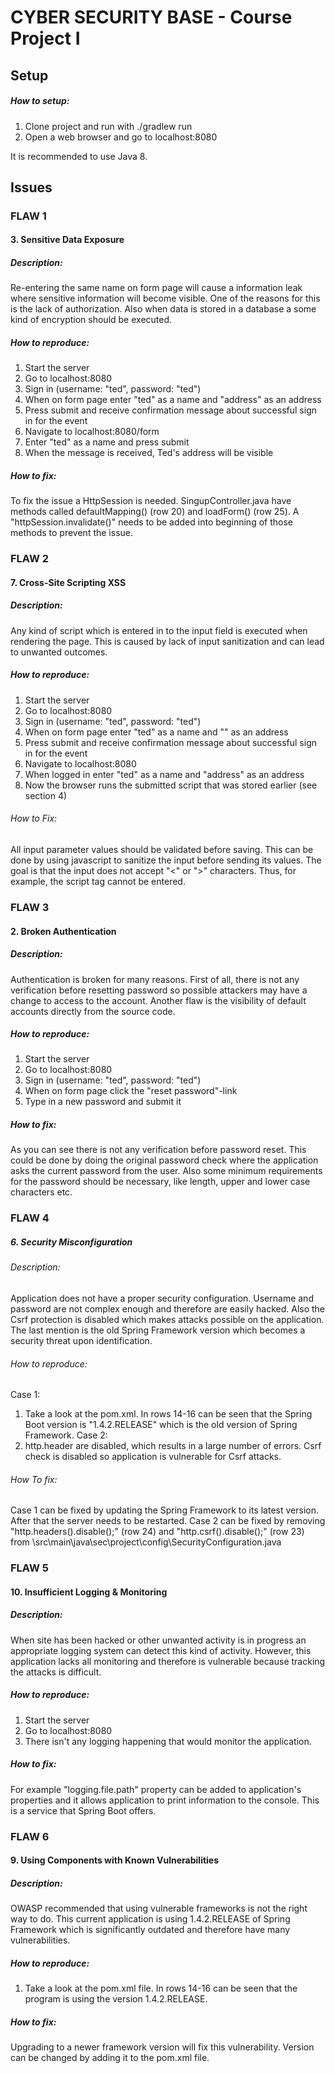 # CYBER SECURITY BASE - Course Project I

## Setup

##### How to setup:
1. Clone project and run with ./gradlew run
2. Open a web browser and go to localhost:8080

It is recommended to use Java 8.

## Issues

### FLAW 1

#### 3. Sensitive Data Exposure

##### Description:
Re-entering the same name on form page will cause a information leak where sensitive information will become visible. One of the reasons for this is the lack of authorization. Also when data is stored in a database a some kind of encryption should be executed.

##### How to reproduce:
1. Start the server
2. Go to localhost:8080
3. Sign in (username: "ted", password: "ted")
4. When on form page enter "ted" as a name and "address" as an address
5. Press submit and receive confirmation message about successful sign in for the event
6. Navigate to localhost:8080/form
7. Enter "ted" as a name and press submit
8. When the message is received, Ted's address will be visible

##### How to fix:
To fix the issue a HttpSession is needed. SingupController.java have methods called defaultMapping() (row 20) and loadForm() (row 25). A "httpSession.invalidate()" needs to be added into beginning of those methods to prevent the issue.


### FLAW 2

#### 7. Cross-Site Scripting XSS

##### Description:
Any kind of script which is entered in to the input field is executed when rendering the page. This is caused by lack of input sanitization and can lead to unwanted outcomes.

##### How to reproduce:
1. Start the server
2. Go to localhost:8080
3. Sign in (username: "ted", password: "ted")
4. When on form page enter "ted" as a name and "<script>alert('This is XSS!')</script>" as an address
5. Press submit and receive confirmation message about successful sign in for the event
6. Navigate to localhost:8080
7. When logged in enter "ted" as a name and "address" as an address
8. Now the browser runs the submitted script that was stored earlier (see section 4)

###### How to Fix:
All input parameter values should be validated before saving. This can be done by using javascript to sanitize the input before sending its values. The goal is that the input does not accept "<" or ">" characters. Thus, for example, the script tag cannot be entered.


### FLAW 3

#### 2. Broken Authentication

##### Description:
Authentication is broken for many reasons. First of all, there is not any verification before resetting password so possible attackers may have a change to access to the account. Another flaw is the visibility of default accounts directly from the source code.

##### How to reproduce:
1. Start the server
2. Go to localhost:8080
3. Sign in (username: "ted", password: "ted")
4. When on form page click the "reset password"-link
5. Type in a new password and submit it

##### How to fix:
As you can see there is not any verification before password reset. This could be done by doing the original password check where the application asks the current password from
the user. Also some minimum requirements for the password should be necessary, like length, upper and lower case characters etc.


### FLAW 4

##### 6. Security Misconfiguration

###### Description:
Application does not have a proper security configuration. Username and password are not complex enough and therefore are easily hacked. Also the Csrf protection is disabled which makes attacks possible on the application. The last mention is the old Spring Framework version which becomes a security threat upon identification.


###### How to reproduce:
Case 1:
1. Take a look at the pom.xml. In rows 14-16 can be seen that the Spring Boot version is "1.4.2.RELEASE" which is the old version of Spring Framework.
Case 2:
1. http.header are disabled, which results in a large number of errors. Csrf check is disabled so application is vulnerable for Csrf attacks.

###### How To fix:
Case 1 can be fixed by updating the Spring Framework to its latest version. After that the server needs to be restarted.
Case 2 can be fixed by removing "http.headers().disable();" (row 24) and "http.csrf().disable();" (row 23) from \src\main\java\sec\project\config\SecurityConfiguration.java


### FLAW 5

#### 10. Insufficient Logging & Monitoring

##### Description:
When site has been hacked or other unwanted activity is in progress an appropriate logging system can detect this kind of activity. However, this application lacks all monitoring and therefore is vulnerable because tracking the attacks is difficult.

##### How to reproduce:
1. Start the server
2. Go to localhost:8080
3. There isn't any logging happening that would monitor the application.

##### How to fix:
For example "logging.file.path" property can be added to application's properties and it allows application to print information to the console. This is a service that Spring Boot offers.


### FLAW 6

#### 9. Using Components with Known Vulnerabilities

##### Description:
OWASP recommended that using vulnerable frameworks is not the right way to do. This current application is using 1.4.2.RELEASE of Spring Framework which is significantly outdated and therefore have many vulnerabilities.

##### How to reproduce:
1. Take a look at the pom.xml file. In rows 14-16 can be seen that the program is using the version 1.4.2.RELEASE.

##### How to fix:
Upgrading to a newer framework version will fix this vulnerability. Version can be changed by adding it to the pom.xml file.
